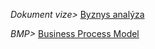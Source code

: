 _Dokument vize>_ [Byznys analýza](https://docs.google.com/document/d/1dGV6AmAFyZ3cjR65pC39ENbKH0sOvcXrMqLaCDVGh0A/)

_BMP>_ [Business Process Model](https://drive.google.com/file/d/1t6n0r1sCHyCIr7b8FcAqEdedFdpkvZsG/view?usp=share_link)